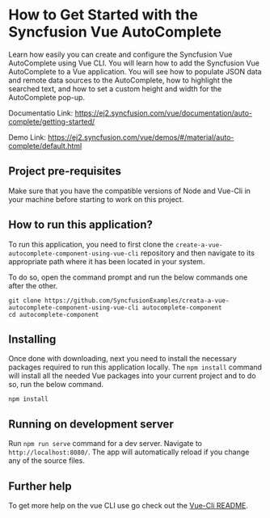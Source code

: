 # How to Get Started with the Syncfusion Vue AutoComplete

Learn how easily you can create and configure the Syncfusion Vue AutoComplete using Vue CLI. You will learn how to add the Syncfusion Vue AutoComplete to a Vue application. You will see how to populate JSON data and remote data sources to the AutoComplete, how to highlight the searched text, and how to set a custom height and width for the AutoComplete pop-up. 

Documentatio Link: https://ej2.syncfusion.com/vue/documentation/auto-complete/getting-started/

Demo Link: https://ej2.syncfusion.com/vue/demos/#/material/auto-complete/default.html

## Project pre-requisites
Make sure that you have the compatible versions of Node and Vue-Cli in your machine before starting to work on this project.

## How to run this application?
To run this application, you need to first clone the `create-a-vue-autocomplete-component-using-vue-cli` repository and then navigate to its appropriate path where it has been located in your system.

To do so, open the command prompt and run the below commands one after the other.

```
git clone https://github.com/SyncfusionExamples/creata-a-vue-autocomplete-component-using-vue-cli autocomplete-component
cd autocomplete-component
```

## Installing
Once done with downloading, next you need to install the necessary packages required to run this application locally. The `npm install` command will install all the needed Vue packages into your current project and to do so, run the below command.

```
npm install
```

## Running on development server
Run `npm run serve` command for a dev server. Navigate to `http://localhost:8080/`. The app will automatically reload if you change any of the source files.

## Further help

To get more help on the vue CLI use go check out the [Vue-Cli README](https://github.com/vuejs/vue-cli/blob/master/README.md).